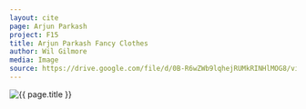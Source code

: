 ```yaml
---
layout: cite
page: Arjun Parkash
project: F15
title: Arjun Parkash Fancy Clothes
author: Wil Gilmore
media: Image
source: https://drive.google.com/file/d/0B-R6wZWb9lqhejRUMkRINHlMOG8/view?usp=sharing
---
```

![{{ page.title }}](/projects/F15/characters/arjun/arjunfancy.jpg)
